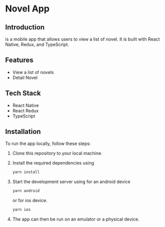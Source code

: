 # Novel App

## Introduction

is a mobile app that allows users to view a list of novel. It is built with React Native, Redux, and TypeScript.

## Features

- View a list of novels
- Detail Novel

## Tech Stack

- React Native
- React Redux
- TypeScript

## Installation

To run the app locally, follow these steps:

1. Clone this repository to your local machine.
2. Install the required dependencies using
   ```bash
   yarn install
   ```
3. Start the development server using for an android device

   ```bash
   yarn android
   ```

   or for ios device.

   ```bash
   yarn ios
   ```

4. The app can then be run on an emulator or a physical device.
